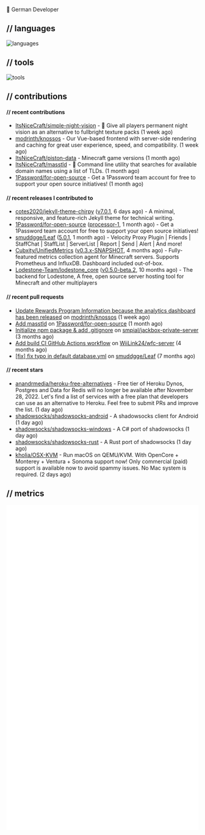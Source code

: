 👋 German Developer

## // languages
![languages](https://skillicons.dev/icons?i=py,go,bash)

## // tools

![tools](https://skillicons.dev/icons?i=androidstudio,arch,aws,azure,cloudflare,discord,docker,figma,fediverse,gcp,git,github,githubactions,gitlab,grafana,idea,jenkins,linux,mastodon,mongodb,nodejs,prometheus,raspberrypi,selenium,svg,twitter,workers,vercel,visualstudio,vscode)

## // contributions

#### // recent contributions

- [ItsNiceCraft/simple-night-vision](https://github.com/ItsNiceCraft/simple-night-vision) - 🔦 Give all players permanent night vision as an alternative to fullbright texture packs (1 week ago)
- [modrinth/knossos](https://github.com/modrinth/knossos) - Our Vue-based frontend with server-side rendering and caching for great user experience, speed, and compatibility. (1 week ago)
- [ItsNiceCraft/piston-data](https://github.com/ItsNiceCraft/piston-data) - Minecraft game versions (1 month ago)
- [ItsNiceCraft/masstld](https://github.com/ItsNiceCraft/masstld) - 🧭 Command line utility that searches for available domain names using a list of TLDs. (1 month ago)
- [1Password/for-open-source](https://github.com/1Password/for-open-source) - Get a 1Password team account for free to support your open source initiatives! (1 month ago)

#### // recent releases I contributed to

- [cotes2020/jekyll-theme-chirpy](https://github.com/cotes2020/jekyll-theme-chirpy) ([v7.0.1](https://github.com/cotes2020/jekyll-theme-chirpy/releases/tag/v7.0.1), 6 days ago) - A minimal, responsive, and feature-rich Jekyll theme for technical writing.
- [1Password/for-open-source](https://github.com/1Password/for-open-source) ([processor-1](https://github.com/1Password/for-open-source/releases/tag/processor-1), 1 month ago) - Get a 1Password team account for free to support your open source initiatives!
- [smuddgge/Leaf](https://github.com/smuddgge/Leaf) ([5.0.1](https://github.com/smuddgge/Leaf/releases/tag/5.0.1), 1 month ago) - Velocity Proxy Plugin | Friends | StaffChat | StaffList | ServerList | Report | Send | Alert | And more!
- [Cubxity/UnifiedMetrics](https://github.com/Cubxity/UnifiedMetrics) ([v0.3.x-SNAPSHOT](https://github.com/Cubxity/UnifiedMetrics/releases/tag/v0.3.x-SNAPSHOT), 4 months ago) - Fully-featured metrics collection agent for Minecraft servers. Supports Prometheus and InfluxDB. Dashboard included out-of-box.
- [Lodestone-Team/lodestone_core](https://github.com/Lodestone-Team/lodestone_core) ([v0.5.0-beta.2](https://github.com/Lodestone-Team/lodestone_core/releases/tag/v0.5.0-beta.2), 10 months ago) - The backend for Lodestone, A free, open source server hosting tool for Minecraft and other multiplayers

#### // recent pull requests

- [Update Rewards Program Information because the analytics dashboard has been released](https://github.com/modrinth/knossos/pull/1712) on [modrinth/knossos](https://github.com/modrinth/knossos) (1 week ago)
- [Add masstld](https://github.com/1Password/for-open-source/pull/930) on [1Password/for-open-source](https://github.com/1Password/for-open-source) (1 month ago)
- [Initialize npm package &amp; add .gitignore](https://github.com/smpial/jackbox-private-server/pull/1) on [smpial/jackbox-private-server](https://github.com/smpial/jackbox-private-server) (3 months ago)
- [Add build CI GitHub Actions workflow](https://github.com/WiiLink24/wfc-server/pull/38) on [WiiLink24/wfc-server](https://github.com/WiiLink24/wfc-server) (4 months ago)
- [[fix] fix typo in default database.yml](https://github.com/smuddgge/Leaf/pull/77) on [smuddgge/Leaf](https://github.com/smuddgge/Leaf) (7 months ago)

#### // recent stars

- [anandrmedia/heroku-free-alternatives](https://github.com/anandrmedia/heroku-free-alternatives) - Free tier of Heroku Dynos, Postgres and Data for Redis will no longer be available after November 28, 2022. Let&#39;s find a list of services with a free plan that developers can use as an alternative to Heroku. Feel free to submit PRs and improve the list. (1 day ago)
- [shadowsocks/shadowsocks-android](https://github.com/shadowsocks/shadowsocks-android) - A shadowsocks client for Android (1 day ago)
- [shadowsocks/shadowsocks-windows](https://github.com/shadowsocks/shadowsocks-windows) - A C# port of shadowsocks (1 day ago)
- [shadowsocks/shadowsocks-rust](https://github.com/shadowsocks/shadowsocks-rust) - A Rust port of shadowsocks (1 day ago)
- [kholia/OSX-KVM](https://github.com/kholia/OSX-KVM) - Run macOS on QEMU/KVM. With OpenCore &#43; Monterey &#43; Ventura &#43; Sonoma support now! Only commercial (paid) support is available now to avoid spammy issues. No Mac system is required. (2 days ago)

## // metrics

![metrics](/github-metrics.svg)